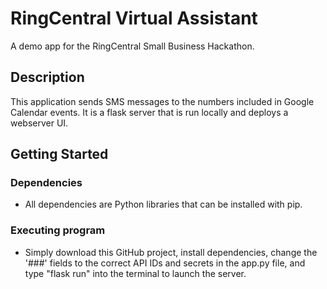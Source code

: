 # RingCentral Virtual Assistant

A demo app for the RingCentral Small Business Hackathon.

## Description

This application sends SMS messages to the numbers included in Google Calendar events. It is a flask server that is run locally and deploys a webserver UI. 

## Getting Started

### Dependencies

* All dependencies are Python libraries that can be installed with pip.

### Executing program

* Simply download this GitHub project, install dependencies, change the '###' fields to the correct API IDs and secrets in the app.py file, and type "flask run" into the terminal to launch the server.
